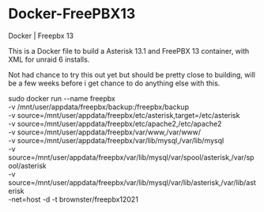 # Docker-FreePBX13
Docker | Freepbx 13

This is a Docker file to build a Asterisk 13.1 and FreePBX 13 container, with XML for unraid 6 installs.

Not had chance to try this out yet but should be pretty close to building, will be a few weeks before i get chance to do anything else with this.


sudo docker run --name freepbx \
-v /mnt/user/appdata/freepbx/backup:/freepbx/backup \
-v source=/mnt/user/appdata/freepbx/etc/asterisk,target=/etc/asterisk \
-v source=/mnt/user/appdata/freepbx/etc/apache2,/etc/apache2 \
-v source=/mnt/user/appdata/freepbx/var/www,/var/www/ \
-v source=/mnt/user/appdata/freepbx/var/lib/mysql,/var/lib/mysql \
-v source=/mnt/user/appdata/freepbx/var/lib/mysql/var/spool/asterisk,/var/spool/asterisk \
-v source=/mnt/user/appdata/freepbx/var/lib/mysql/var/lib/asterisk,/var/lib/asterisk \
-net=host -d -t brownster/freepbx12021
